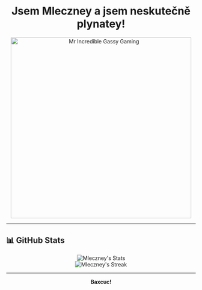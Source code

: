 <!-- Profile Header -->
<h1 align="center">Jsem Mleczney a jsem neskutečně plynatey!</h1>

<!-- Profile Banner -->
<p align="center">
  <img src="https://media1.tenor.com/m/kX92yVGkThMAAAAC/mr-incredible-gassy-gassy-incredible.gif" width="480" alt="Mr Incredible Gassy Gaming" />
</p>

---

## 📊 GitHub Stats
<p align="center">
  <img src="https://github-readme-stats.vercel.app/api?username=Mleczney&show_icons=true&theme=tokyonight" alt="Mleczney's Stats" />
  <br>
  <img src="https://github-readme-streak-stats.herokuapp.com/?user=Mleczney&theme=tokyonight" alt="Mleczney's Streak" />
</p>

---

<p align="center">
  <b>Baxcuc!</b>
</p>
